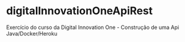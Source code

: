 # digitalInnovationOneApiRest
Exercício do curso da Digital Innovation One - Construção de uma Api Java/Docker/Heroku
